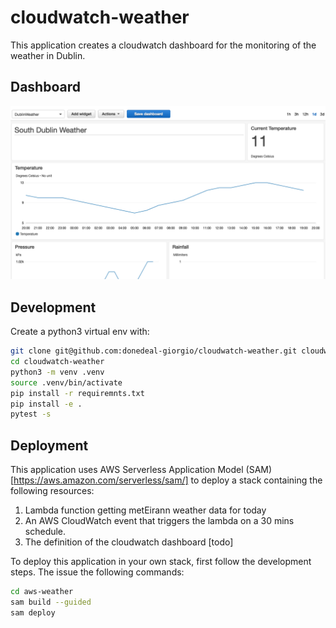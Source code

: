 # cloudwatch-weather

This application creates a cloudwatch dashboard for the monitoring
of the weather in Dublin.

## Dashboard

![screenshot](https://github.com/donedeal-giorgio/cloudwatch-weather/raw/master/docs/dublin_weather.png "Dashboard")

## Development
Create a python3 virtual env with:

```bash
git clone git@github.com:donedeal-giorgio/cloudwatch-weather.git cloudwatch-weather
cd cloudwatch-weather
python3 -m venv .venv
source .venv/bin/activate
pip install -r requiremnts.txt
pip install -e .
pytest -s
```

## Deployment

This application uses AWS Serverless Application Model (SAM)[https://aws.amazon.com/serverless/sam/]
to deploy a stack containing the following resources:
1. Lambda function getting metEirann weather data for today
2. An AWS CloudWatch event that triggers the lambda on a 30 mins schedule.
3. The definition of the cloudwatch dashboard [todo]

To deploy this application in your own stack, first follow the development steps.
The issue the following commands:

```bash
cd aws-weather
sam build --guided
sam deploy
```


